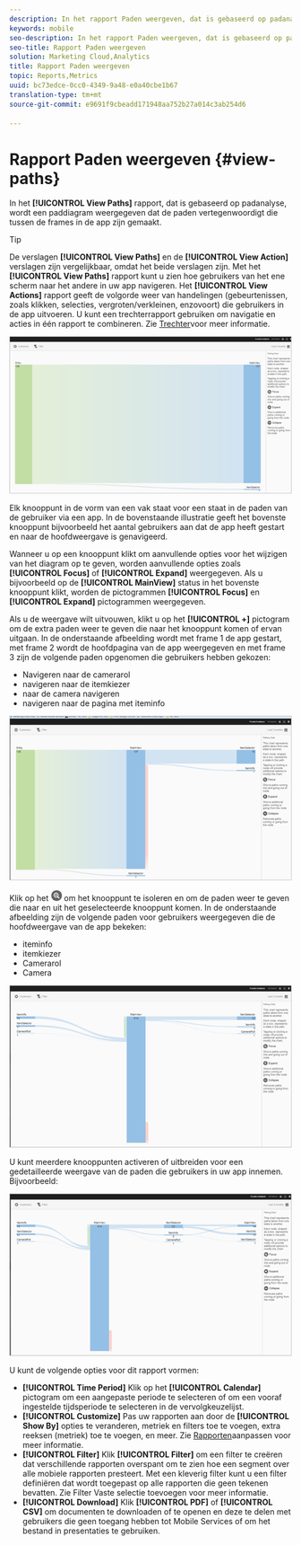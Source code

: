 ```yaml
---
description: In het rapport Paden weergeven, dat is gebaseerd op padanalyse, wordt een paddiagram weergegeven dat de paden vertegenwoordigt die tussen frames in de app zijn gemaakt.
keywords: mobile
seo-description: In het rapport Paden weergeven, dat is gebaseerd op padanalyse, wordt een paddiagram weergegeven dat de paden vertegenwoordigt die tussen frames in de app zijn gemaakt.
seo-title: Rapport Paden weergeven
solution: Marketing Cloud,Analytics
title: Rapport Paden weergeven
topic: Reports,Metrics
uuid: bc73edce-0cc0-4349-9a48-e0a40cbe1b67
translation-type: tm+mt
source-git-commit: e9691f9cbeadd171948aa752b27a014c3ab254d6

---
```



# Rapport Paden weergeven {#view-paths}

In het **[!UICONTROL View Paths]** rapport, dat is gebaseerd op padanalyse, wordt een paddiagram weergegeven dat de paden vertegenwoordigt die tussen de frames in de app zijn gemaakt.

>[!TIP]
>
>De verslagen **[!UICONTROL View Paths]** en de **[!UICONTROL View Action]** verslagen zijn vergelijkbaar, omdat het beide verslagen zijn. Met het **[!UICONTROL View Paths]** rapport kunt u zien hoe gebruikers van het ene scherm naar het andere in uw app navigeren. Het **[!UICONTROL View Actions]** rapport geeft de volgorde weer van handelingen (gebeurtenissen, zoals klikken, selecties, vergroten/verkleinen, enzovoort) die gebruikers in de app uitvoeren. U kunt een trechterrapport gebruiken om navigatie en acties in één rapport te combineren. Zie [Trechter](/help/using/usage/reports-funnel.md)voor meer informatie.

![paden weergeven](assets/view_paths.png)

Elk knooppunt in de vorm van een vak staat voor een staat in de paden van de gebruiker via een app. In de bovenstaande illustratie geeft het bovenste knooppunt bijvoorbeeld het aantal gebruikers aan dat de app heeft gestart en naar de hoofdweergave is genavigeerd.

Wanneer u op een knooppunt klikt om aanvullende opties voor het wijzigen van het diagram op te geven, worden aanvullende opties zoals **[!UICONTROL Focus]** of **[!UICONTROL Expand]** weergegeven. Als u bijvoorbeeld op de **[!UICONTROL MainView]** status in het bovenste knooppunt klikt, worden de pictogrammen **[!UICONTROL Focus]** en **[!UICONTROL Expand]** pictogrammen weergegeven.

Als u de weergave wilt uitvouwen, klikt u op het **[!UICONTROL +]** pictogram om de extra paden weer te geven die naar het knooppunt komen of ervan uitgaan. In de onderstaande afbeelding wordt met frame 1 de app gestart, met frame 2 wordt de hoofdpagina van de app weergegeven en met frame 3 zijn de volgende paden opgenomen die gebruikers hebben gekozen:

* Navigeren naar de camerarol
* navigeren naar de itemkiezer
* naar de camera navigeren
* navigeren naar de pagina met iteminfo

![](assets/view_paths_expand.png)

Klik op het ![focuspictogram](assets/icon_focus.png) om het knooppunt te isoleren en om de paden weer te geven die naar en uit het geselecteerde knooppunt komen. In de onderstaande afbeelding zijn de volgende paden voor gebruikers weergegeven die de hoofdweergave van de app bekeken:

* iteminfo
* itemkiezer
* Camerarol
* Camera

![padfocus weergeven](assets/view_paths_focus.png)

U kunt meerdere knooppunten activeren of uitbreiden voor een gedetailleerde weergave van de paden die gebruikers in uw app innemen. Bijvoorbeeld:

![weergavepad meerdere](assets/view_paths_mult.png)

U kunt de volgende opties voor dit rapport vormen:

* **[!UICONTROL Time Period]**
Klik op het **[!UICONTROL Calendar]** pictogram om een aangepaste periode te selecteren of om een vooraf ingestelde tijdsperiode te selecteren in de vervolgkeuzelijst.
* **[!UICONTROL Customize]**
Pas uw rapporten aan door de **[!UICONTROL Show By]** opties te veranderen, metriek en filters toe te voegen, extra reeksen (metriek) toe te voegen, en meer. Zie [Rapporten](/help/using/usage/reports-customize/reports-customize.md)aanpassen voor meer informatie.
* **[!UICONTROL Filter]**
Klik **[!UICONTROL Filter]** om een filter te creëren dat verschillende rapporten overspant om te zien hoe een segment over alle mobiele rapporten presteert. Met een kleverig filter kunt u een filter definiëren dat wordt toegepast op alle rapporten die geen tekenen bevatten. Zie Filter [](/help/using/usage/reports-customize/t-sticky-filter.md)Vaste selectie toevoegen voor meer informatie.
* **[!UICONTROL Download]**
Klik **[!UICONTROL PDF]** of **[!UICONTROL CSV]** om documenten te downloaden of te openen en deze te delen met gebruikers die geen toegang hebben tot Mobile Services of om het bestand in presentaties te gebruiken.